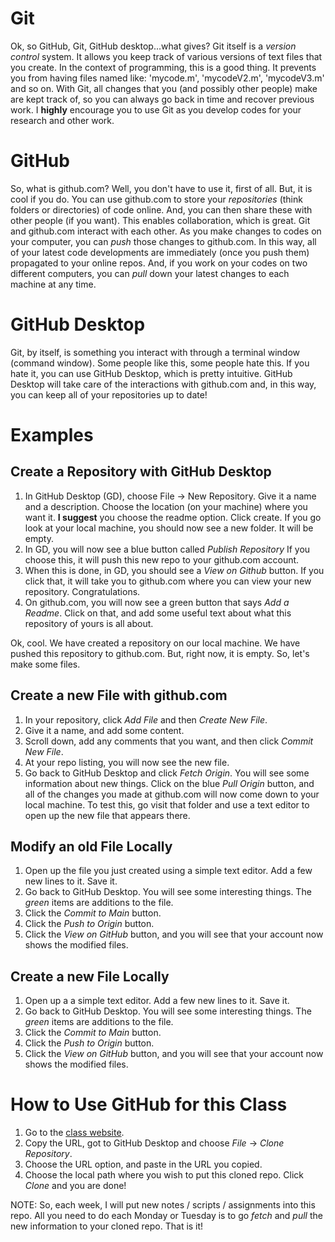 # Git
Ok, so GitHub, Git, GitHub desktop...what gives? Git itself is a *version control* system. It allows you keep track of various versions of text files that you create. In the context of programming, this is a good thing. It prevents you from having files named like: 'mycode.m', 'mycodeV2.m', 'mycodeV3.m' and so on. With Git, all changes that you (and possibly other people) make are kept track of, so you can always go back in time and recover previous work. I **highly** encourage you to use Git as you develop codes for your research and other work.

# GitHub
So, what is github.com? Well, you don't have to use it, first of all. But, it is cool if you do. You can use github.com to store your *repositories* (think folders or directories) of code online. And, you can then share these with other people (if you want). This enables collaboration, which is great. Git and github.com interact with each other. As you make changes to codes on your computer, you can *push* those changes to github.com. In this way, all of your latest code developments are immediately (once you push them) propagated to your online repos. And, if you work on your codes on two different computers, you can *pull* down your latest changes to each machine at any time.

# GitHub Desktop
Git, by itself, is something you interact with through a terminal window (command window). Some people like this, some people hate this. If you hate it, you can use GitHub Desktop, which is pretty intuitive. GitHub Desktop will take care of the interactions with github.com and, in this way, you can keep all of your repositories up to date!

# Examples

## Create a Repository with GitHub Desktop
1. In GitHub Desktop (GD), choose File -> New Repository. Give it a name and a description. Choose the location (on your machine) where you want it. **I suggest** you choose the readme option. Click create. If you go look at your local machine, you should now see a new folder. It will be empty.
2. In GD, you will now see a blue button called *Publish Repository* If you choose this, it will push this new repo to your github.com account.
3. When this is done, in GD, you should see a *View on Github* button. If you click that, it will take you to github.com where you can view your new repository. Congratulations.
4. On github.com, you will now see a green button that says *Add a Readme*. Click on that, and add some useful text about what this repository of yours is all about.

Ok, cool. We have created a repository on our local machine. We have pushed this repository to github.com. But, right now, it is empty. So, let's make some files.

## Create a new File with github.com
1. In your repository, click *Add File* and then *Create New File*.
2. Give it a name, and add some content.
3. Scroll down, add any comments that you want, and then click *Commit New File*.
4. At your repo listing, you will now see the new file.
5. Go back to GitHub Desktop and click *Fetch Origin*. You will see some information about new things. Click on the blue *Pull Origin* button, and all of the changes you made at github.com will now come down to your local machine. To test this, go visit that folder and use a text editor to open up the new file that appears there.

## Modify an old File Locally
1. Open up the file you just created using a simple text editor. Add a few new lines to it. Save it.
2. Go back to GitHub Desktop. You will see some interesting things. The *green* items are additions to the file.
3. Click the *Commit to Main* button.
4. Click the *Push to Origin* button.
5. Click the *View on GitHub* button, and you will see that your account now shows the modified files.

## Create a new File Locally
1. Open up a a simple text editor. Add a few new lines to it. Save it.
2. Go back to GitHub Desktop. You will see some interesting things. The *green* items are additions to the file.
3. Click the *Commit to Main* button.
4. Click the *Push to Origin* button.
5. Click the *View on GitHub* button, and you will see that your account now shows the modified files.

# How to Use GitHub for this Class
1. Go to the [class website](https://github.com/dfosterhill/matlab_class).
2. Copy the URL, got to GitHub Desktop and choose *File* -> *Clone Repository*.
3. Choose the URL option, and paste in the URL you copied. 
4. Choose the local path where you wish to put this cloned repo. Click *Clone* and you are done!

NOTE: So, each week, I will put new notes / scripts / assignments into this repo. All you need to do each Monday or Tuesday is to go *fetch* and *pull* the new information to your cloned repo. That is it!
